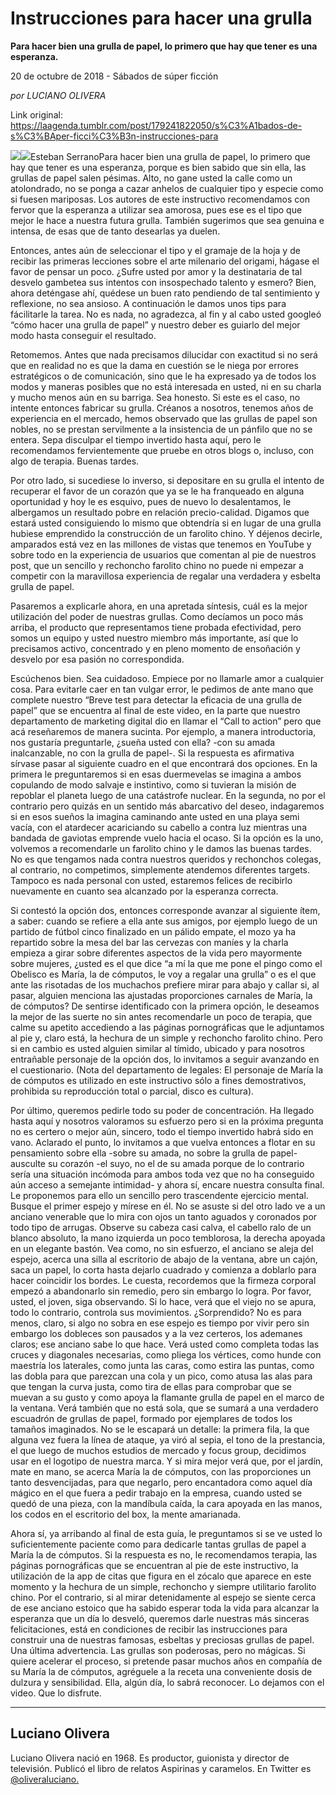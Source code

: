 # Instrucciones para hacer una grulla

**Para hacer bien una grulla de papel, lo primero que hay que tener es una esperanza.**

20 de octubre de 2018 - Sábados de súper ficción

_por LUCIANO OLIVERA_

Link original: https://laagenda.tumblr.com/post/179241822050/s%C3%A1bados-de-s%C3%BAper-ficci%C3%B3n-instrucciones-para

![](https://64.media.tumblr.com/80c097b1d939c19c2e37ac77048e6384/tumblr_inline_pgxcfbzgCA1t6q87u_500.jpg)![](https://64.media.tumblr.com/80c097b1d939c19c2e37ac77048e6384/tumblr_inline_pgxcfbzgCA1t6q87u_500.jpg)Esteban SerranoPara hacer bien una grulla de papel, lo primero que hay que tener es una esperanza, porque es bien sabido que sin ella, las grullas de papel salen pésimas. Alto, no gane usted la calle como un atolondrado, no se ponga a cazar anhelos de cualquier tipo y especie como si fuesen mariposas. Los autores de este instructivo recomendamos con fervor que la esperanza a utilizar sea amorosa, pues ese es el tipo que mejor le hace a nuestra futura grulla. También sugerimos que sea genuina e intensa, de esas que de tanto desearlas ya duelen. 

Entonces, antes aún de seleccionar el tipo y el gramaje de la hoja y de recibir las primeras lecciones sobre el arte milenario del origami, hágase el favor de pensar un poco. ¿Sufre usted por amor y la destinataria de tal desvelo gambetea sus intentos con insospechado talento y esmero? Bien, ahora deténgase ahí, quédese un buen rato pendiendo de tal sentimiento y reflexione, no sea ansioso. A continuación le damos unos tips para fácilitarle la tarea. No es nada, no agradezca, al fin y al cabo usted googleó “cómo hacer una grulla de papel” y nuestro deber es guiarlo del mejor modo hasta conseguir el resultado. 

Retomemos. Antes que nada precisamos dilucidar con exactitud si no será que en realidad no es que la dama en cuestión se le niega por errores estratégicos o de comunicación, sino que le ha expresado ya de todos los modos y maneras posibles que no está interesada en usted, ni en su charla y mucho menos aún en su barriga. Sea honesto. Si este es el caso, no intente entonces fabricar su grulla. Créanos a nosotros, tenemos años de experiencia en el mercado, hemos observado que las grullas de papel son nobles, no se prestan servilmente a la insistencia de un pánfilo que no se entera. Sepa disculpar el tiempo invertido hasta aquí, pero le recomendamos fervientemente que pruebe en otros blogs o, incluso, con algo de terapia. Buenas tardes. 

Por otro lado, si sucediese lo inverso, si depositare en su grulla el intento de recuperar el favor de un corazón que ya se le ha franqueado en alguna oportunidad y hoy le es esquivo, pues de nuevo lo desalentamos, le albergamos un resultado pobre en relación precio-calidad. Digamos que estará usted consiguiendo lo mismo que obtendría si en lugar de una grulla hubiese emprendido la construcción de un farolito chino. Y déjenos decirle, amparados está vez en las millones de vistas que tenemos en YouTube y sobre todo en la experiencia de usuarios que comentan al pie de nuestros post, que un sencillo y rechoncho farolito chino no puede ni empezar a competir con la maravillosa experiencia de regalar una verdadera y esbelta grulla de papel. 

Pasaremos a explicarle ahora, en una apretada síntesis, cuál es la mejor utilización del poder de nuestras grullas. Como decíamos un poco más arriba, el producto que representamos tiene probada efectividad, pero somos un equipo y usted nuestro miembro más importante, así que lo precisamos activo, concentrado y en pleno momento de ensoñación y desvelo por esa pasión no correspondida. 

Escúchenos bien. Sea cuidadoso. Empiece por no llamarle amor a cualquier cosa. Para evitarle caer en tan vulgar error, le pedimos de ante mano que complete nuestro “Breve test para detectar la eficacia de una grulla de papel” que se encuentra al final de este video, en la parte que nuestro departamento de marketing digital dio en llamar el “Call to action” pero que acá reseñaremos de manera sucinta. Por ejemplo, a manera introductoria, nos gustaría preguntarle, ¿sueña usted con ella? -con su amada inalcanzable, no con la grulla de papel-.  Si la respuesta es afirmativa sírvase pasar al siguiente cuadro en el que encontrará dos opciones. En la primera le preguntaremos si en esas duermevelas se imagina a ambos copulando de modo salvaje e instintivo, como si tuvieran la misión de repoblar el planeta luego de una catástrofe nuclear. En la segunda, no por el contrario pero quizás en un sentido más abarcativo del deseo, indagaremos si en esos sueños la imagina caminando ante usted en una playa semi vacía, con el atardecer acariciando su cabello a contra luz mientras una bandada de gaviotas emprende vuelo hacia el ocaso. Si la opción es la uno, volvemos a recomendarle un farolito chino y le damos las buenas tardes. No es que tengamos nada contra nuestros queridos y rechonchos colegas, al contrario, no competimos, simplemente atendemos diferentes targets. Tampoco es nada personal con usted, estaremos felices de recibirlo nuevamente en cuanto sea alcanzado por la esperanza correcta. 

Si contestó la opción dos, entonces corresponde avanzar al siguiente ítem, a saber: cuando se refiere a ella ante sus amigos, por ejemplo luego de un partido de fútbol cinco finalizado en un pálido empate, el mozo ya ha repartido sobre la mesa del bar las cervezas con maníes y la charla empieza a girar sobre diferentes aspectos de la vida pero mayormente sobre mujeres, ¿usted es el que dice “a mí la que me pone el pingo como el Obelisco es María, la de cómputos, le voy a regalar una grulla” o es el que ante las risotadas de los muchachos prefiere mirar para abajo y callar si, al pasar, alguien menciona las ajustadas proporciones carnales de María, la de cómputos? De sentirse identificado con la primera opción, le deseamos la mejor de las suerte no sin antes recomendarle un poco de terapia, que calme su apetito accediendo a las páginas pornográficas que le adjuntamos al pie y, claro está, la hechura de un simple y rechoncho farolito chino. Pero si en cambio es usted alguien similar al tímido, ubicado y para nosotros entrañable personaje de la opción dos, lo invitamos a seguir avanzando en el cuestionario. (Nota del departamento de legales: El personaje de María la de cómputos es utilizado en este instructivo sólo a fines demostrativos, prohibida su reproducción total o parcial, disco es cultura).

Por último, queremos pedirle todo su poder de concentración. Ha llegado hasta aquí y nosotros valoramos su esfuerzo pero si en la próxima pregunta no es certero o mejor aún, sincero, todo el tiempo invertido habrá sido en vano. Aclarado el punto, lo invitamos a que vuelva entonces a flotar en su pensamiento sobre ella -sobre su amada, no sobre la grulla de papel- ausculte su corazón -el suyo, no el de su amada porque de lo contrario sería una situación incómoda para ambos toda vez que no ha conseguido aún acceso a semejante intimidad- y ahora sí, encare nuestra consulta final. Le proponemos para ello un sencillo pero trascendente ejercicio mental. Busque el primer espejo y mírese en él. No se asuste si del otro lado ve a un anciano venerable que lo mira con ojos un tanto aguados y coronados por todo tipo de arrugas. Observe su cabeza casi calva, el cabello ralo de un blanco absoluto, la mano izquierda un poco temblorosa, la derecha apoyada en un elegante bastón. Vea como, no sin esfuerzo, el anciano se aleja del espejo, acerca una silla al escritorio de abajo de la ventana, abre un cajón, saca un papel, lo corta hasta dejarlo cuadrado y comienza a doblarlo para hacer coincidir los bordes. Le cuesta, recordemos que la firmeza corporal empezó a abandonarlo sin remedio, pero sin embargo lo logra. Por favor, usted, el joven, siga observando. Si lo hace, verá que el viejo no se apura, todo lo contrario, controla sus movimientos. ¿Sorprendido? No es para menos, claro, si algo no sobra en ese espejo es tiempo por vivir pero sin embargo los dobleces son pausados y a la vez certeros, los ademanes claros; ese anciano sabe lo que hace. Verá usted como completa todas las cruces y diagonales necesarias, como pliega los vértices, como hunde con maestría los laterales, como junta las caras, como estira las puntas, como las dobla para que parezcan una cola y un pico, como atusa las alas para que tengan la curva justa, como tira de ellas para comprobar que se muevan a su gusto y como apoya la flamante grulla de papel en el marco de la ventana. Verá también que no está sola, que se sumará a una verdadero escuadrón de grullas de papel, formado por ejemplares de todos los tamaños imaginados. No se le escapará un detalle: la primera fila, la que alguna vez fuera la línea de ataque, ya viró al sepia, el tono de la prestancia, el que luego de muchos estudios de mercado y focus group, decidimos usar en el logotipo de nuestra marca. Y si mira mejor verá que, por el jardín, mate en mano, se acerca María la de cómputos, con las proporciones un tanto desvencijadas, para que negarlo, pero encantadora como aquel día mágico en el que fuera a pedir trabajo en la empresa, cuando usted se quedó de una pieza, con la mandíbula caída, la cara apoyada en las manos, los codos en el escritorio del box, la mente amarianada. 

Ahora sí, ya arribando al final de esta guía, le preguntamos si se ve usted lo suficientemente paciente como para dedicarle tantas grullas de papel a María la de cómputos. Si la respuesta es no, le recomendamos terapia, las páginas pornográficas que se encuentran al pie de este instructivo, la utilización de la app de citas que figura en el zócalo que aparece en este momento y la hechura de un simple, rechoncho y siempre utilitario farolito chino. Por el contrario, si al mirar detenidamente al espejo se siente cerca de ese anciano estoico que ha sabido esperar toda la vida para alcanzar la esperanza que un día lo desveló, queremos darle nuestras más sinceras felicitaciones, está en condiciones de recibir las instrucciones para construir una de nuestras famosas, esbeltas y preciosas grullas de papel. Una última advertencia. Las grullas son poderosas, pero no mágicas. Si quiere acelerar el proceso, si pretende pasar muchos años en compañía de su María la de cómputos, agréguele a la receta una conveniente dosis de dulzura y sensibilidad. Ella, algún día, lo sabrá reconocer. Lo dejamos con el video. Que lo disfrute. 



---

Luciano Olivera
---------------

 Luciano Olivera nació en 1968. Es productor, guionista y director de televisión. Publicó el libro de relatos Aspirinas y caramelos. En Twitter es [@oliveraluciano.](https://twitter.com/oliveraluciano) 

